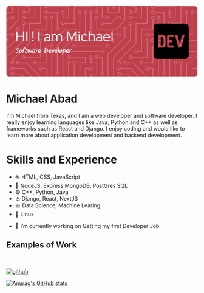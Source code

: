 ![Design and Development](https://github.com/MichaelDAbadJr/MichaelDAbadJr/blob/main/github-header-image.png?raw=true)

# Michael Abad

I'm Michael from Texas, and I am a web developer and software developer. I really enjoy learning languages like Java, Python and C++ as well as frameworks such as React and Django. I enjoy coding and would like to learn more about application development and backend development.

# Skills and Experience 
* :coffee: HTML, CSS, JavaScript
* :snake: NodeJS, Express MongoDB, PostGres SQL
* :copyright: C++, Python, Java
* :anchor: Django,  React, NextJS
* :bar_chart: Data Science, Machine Learing
* :panda_face: Linux

- 🔭 I’m currently working on Getting my first Developer Job 

## Examples of Work
<img src="" width="250">

[<img src='https://cdn.jsdelivr.net/npm/simple-icons@3.0.1/icons/github.svg' alt='github' height='40'>](https://github.com/MichaelDAbadJr)  


[![Anurag's GitHub stats](https://github-readme-stats.vercel.app/api?username=michaeldabadjr)](https://github.com/anuraghazra/github-readme-stats)

